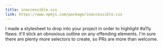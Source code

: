 ```yaml
---
title: inaccessible.css
link: https://www.npmjs.com/package/inaccessible.css
---
```


I made a stylesheet to drop into your project in order to highlight #a11y flaws: it'll stick an obnoxious outline on any offending elements. I'm sure there are plenty more selectors to create, so PRs are more than welcome.
